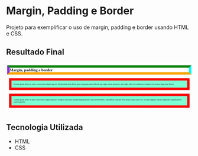 # Margin, Padding e Border
Projeto para exemplificar o uso de margin, padding e border usando HTML e CSS.

## Resultado Final

[<img src="./resultado.jpg" alt="margin, padding e border usando HTML e CSS">](https://priscila199.github.io/margin-padding-border/)

## Tecnologia Utilizada
- HTML
- CSS